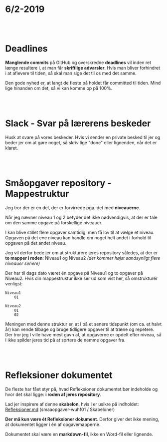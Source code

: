 # 6/2-2019

<br><br>
# Deadlines

**Manglende commits** på GitHub og overskredne **deadlines** vil inden ret længe resultere i, at man får **skriftlige advarsler**. Hvis man bliver forhindret i at aflevere til tiden, så skal man sige det til os med det samme.

Den gode nyhed er, at langt de fleste på holdet får committed til tiden. Mind lige hinanden om det, så vi kan komme op på 100%.


<br><br>
# Slack - Svar på lærerens beskeder

Husk at svare på vores beskeder. Hvis vi sender en private besked til jer og beder jer om at gøre noget, så skriv lige "done" eller lignenden, når det er klaret.


<br><br>
# Småopgaver repository - Mappestruktur

Jeg tror der er en del, der er forvirrede pga. det med **niveauerne**.

Når jeg nævner niveau 1 og 2 betyder det ikke nødvendigvis, at der er tale om den samme opgave på forskellige niveauer.

I kan blive stillet flere opgaver samtidig, men få lov til at vælge et niveau. Opgaven på det ene niveau kan handle om noget helt andet i forhold til opgaven på det andet niveau.

Jeg vil derfor bede jer om at strukturere jeres repository således, at der er **to mapper i roden**: Niveau1 og Niveau2 *(der kommer højst sandsynligt flere niveauer senere)*

Der har til dags dato været én opgave på Niveau1 og to opgaver på Niveau2. Hvis din mappestruktur ikke ser ud som vist her, så omstrukturér venligst:

	Niveau1
		01

	Niveau2
		01
		02

Meningen med denne struktur er, at I på et senere tidspunkt (om ca. et halvt år) kan vende tilbage og bruge tidligere opgaver til at træne og repetere. Der tror jeg I ville have mest gavn af, at opgaverne er opdelt efter niveau, så I ikke spilder jeres tid på at sortere de nemme opgaver fra.



<br><br>
# Refleksioner dokumentet

De fleste har fået styr på, hvad Refleksioner dokumentet bør indeholde og hvor det skal ligge: **i roden af jeres repository**.

Lad jer inspirere af denne **skabelon**, hvis I er usikre på indholdet:<br>
[Refleksioner.md](https://github.com/rts-cmk-wuhf01/smaaopgaver-wuhf01/blob/master/Skabeloner/Refleksioner.md) (smaaopgaver-wuhf01 / Skabeloner)

**Der må kun være ét Refleksioner dokument**. Derfor giver det ikke mening, at dokumentet ligger i én af opgavemapperne.

Dokumentet skal være en **markdown-fil**, ikke en Word-fil eller lignende.